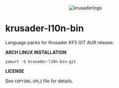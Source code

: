 
<p align="center">
  <img src="https://upload.wikimedia.org/wikipedia/commons/1/13/128-user-krusader.png" alt="krusaderlogo"/>
</p> 

# krusader-l10n-bin

Language packs for Krusader KF5 GIT AUR release.

**ARCH LINUX INSTALLATION**

    yaourt -S krusader-l10n-bin-git

**LICENSE**

See `COPYING.GPL2` file for details.
